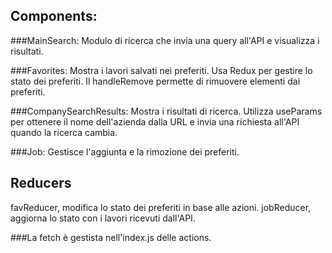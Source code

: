 ## Components:

###MainSearch: 
Modulo di ricerca che invia una query all'API e visualizza i risultati. 

###Favorites: 
Mostra i lavori salvati nei preferiti. Usa Redux per gestire lo stato dei preferiti. Il handleRemove permette di rimuovere elementi dai preferiti. 

###CompanySearchResults: 
Mostra i risultati di ricerca. Utilizza useParams per ottenere il nome dell'azienda dalla URL e invia una richiesta all'API quando la ricerca cambia.

###Job: 
Gestisce l'aggiunta e la rimozione dei preferiti. 

## Reducers
favReducer, modifica lo stato dei preferiti in base alle azioni. 
jobReducer, aggiorna lo stato con i lavori ricevuti dall'API.


###La fetch è gestista nell'index.js delle actions.
